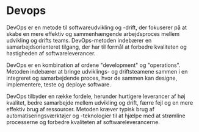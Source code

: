 # Devops

DevOps er en metode til softwareudvikling og -drift, der fokuserer på at skabe en mere effektiv og sammenhængende arbejdsproces mellem udvikling og drifts teams. DevOps-metoden indebærer en samarbejdsorienteret tilgang, der har til formål at forbedre kvaliteten og hastigheden af ​​softwareleverancer.

DevOps er en kombination af ordene "development" og "operations". Metoden indebærer at bringe udviklings- og driftsteamene sammen i en integreret og samarbejdende proces, hvor de sammen kan designe, implementere, teste og deploye software.

DevOps tilbyder en række fordele, herunder hurtigere leverancer af høj kvalitet, bedre samarbejde mellem udvikling og drift, færre fejl og en mere effektiv brug af ressourcer. Metoden kræver typisk brug af automatiseringsværktøjer og -teknologier til at hjælpe med at strømline processerne og forbedre kvaliteten af softwareleverancerne.




